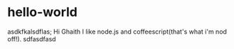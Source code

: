 # hello-world


 asdkfkalsdflas;
Hi Ghaith
I like node.js and coffeescript(that's what i'm nod off!).
sdfasdfasd
